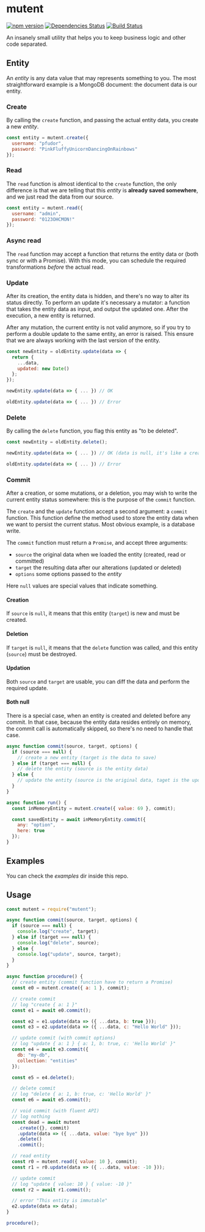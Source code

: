 # mutent

[![npm version](https://badge.fury.io/js/mutent.svg)](https://badge.fury.io/js/mutent)
[![Dependencies Status](https://david-dm.org/greguz/mutent.svg)](https://david-dm.org/greguz/mutent.svg)
[![Build Status](https://travis-ci.com/greguz/mutent.svg?branch=master)](https://travis-ci.com/greguz/mutent)

An insanely small utility that helps you to keep business logic and other code separated.

## Entity

An _entity_ is any data value that may represents something to you.
The most straightforward example is a MongoDB document: the document data is our entity.

### Create

By calling the `create` function, and passing the actual entity data, you create
a new _entity_.

```javascript
const entity = mutent.create({
  username: "pfudor",
  password: "PinkFluffyUnicornDancingOnRainbows"
});
```

### Read

The `read` function is almost identical to the `create` function, the only difference
is that we are telling that this _entity_ is **already saved somewhere**, and
we just read the data from our source.

```javascript
const entity = mutent.read({
  username: "admin",
  password: "0123OHCMON!"
});
```

### Async read

The `read` function may accept a function that returns the entity data or (both sync or with a Promise).
With this mode, you can schedule the required transformations _before_ the actual read.

### Update

After its creation, the entity data is hidden, and there's no way to alter its status directly. To perform an update it's necessary a mutator: a function that takes the
entity data as input, and output the updated one. After the execution, a new entity is returned.

After any mutation, the current entity is not valid anymore, so if you try to
perform a double update to the same entity, an error is raised. This ensure that
we are always working with the last version of the entity.

```javascript
const newEntity = oldEntity.update(data => {
  return {
    ...data,
    updated: new Date()
  };
});

newEntity.update(data => { ... }) // OK

oldEntity.update(data => { ... }) // Error
```

### Delete

By calling the `delete` function, you flag this entity as "to be deleted".

```javascript
const newEntity = oldEntity.delete();

newEntity.update(data => { ... }) // OK (data is null, it's like a creation from scratch)

oldEntity.update(data => { ... }) // Error
```

### Commit

After a creation, or some mutations, or a deletion, you may wish to write the current entity status somewhere: this is the purpose of the `commit` function.

The `create` and the `update` function accept a second argument: a `commit` function.
This function define the method used to store the entity data when we want to persist the current status.
Most obvious example, is a database write.

The `commit` function must return a `Promise`, and accept three arguments:

- `source` the original data when we loaded the entity (created, read or committed)
- `target` the resulting data after our alterations (updated or deleted)
- `options` some options passed to the _entity_

Here `null` values are special values that indicate something.

#### Creation

If `source` is `null`, it means that this entity (`target`) is new and must be created.

#### Deletion

If `target` is `null`, it means that the `delete` function was called, and this
entity (`source`) must be destroyed.

#### Updation

Both `source` and `target` are usable, you can diff the data and perform the required update.

#### Both null

There is a special case, when an entity is created and deleted before any commit.
In that case, because the entity data resides entirely on memory, the commit call
is automatically skipped, so there's no need to handle that case.

```javascript
async function commit(source, target, options) {
  if (source === null) {
    // create a new entity (target is the data to save)
  } else if (target === null) {
    // delete the entity (source is the entity data)
  } else {
    // update the entity (source is the original data, taget is the updated data)
  }
}

async function run() {
  const inMemoryEntity = mutent.create({ value: 69 }, commit);

  const savedEntity = await inMemoryEntity.commit({
    any: "option",
    here: true
  });
}
```

## Examples

You can check the _examples_ dir inside this repo.

## Usage

```javascript
const mutent = require("mutent");

async function commit(source, target, options) {
  if (source === null) {
    console.log("create", target);
  } else if (target === null) {
    console.log("delete", source);
  } else {
    console.log("update", source, target);
  }
}

async function procedure() {
  // create entity (commit function have to return a Promise)
  const e0 = mutent.create({ a: 1 }, commit);

  // create commit
  // log "create { a: 1 }"
  const e1 = await e0.commit();

  const e2 = e1.update(data => ({ ...data, b: true }));
  const e3 = e2.update(data => ({ ...data, c: "Hello World" }));

  // update commit (with commit options)
  // log "update { a: 1 } { a: 1, b: true, c: 'Hello World' }"
  const e4 = await e3.commit({
    db: "my-db",
    collection: "entities"
  });

  const e5 = e4.delete();

  // delete commit
  // log "delete { a: 1, b: true, c: 'Hello World' }"
  const e6 = await e5.commit();

  // void commit (with fluent API)
  // log nothing
  const dead = await mutent
    .create({}, commit)
    .update(data => ({ ...data, value: "bye bye" }))
    .delete()
    .commit();

  // read entity
  const r0 = mutent.read({ value: 10 }, commit);
  const r1 = r0.update(data => ({ ...data, value: -10 }));

  // update commit
  // log "update { value: 10 } { value: -10 }"
  const r2 = await r1.commit();

  // error "This entity is immutable"
  e2.update(data => data);
}

procedure();
```
